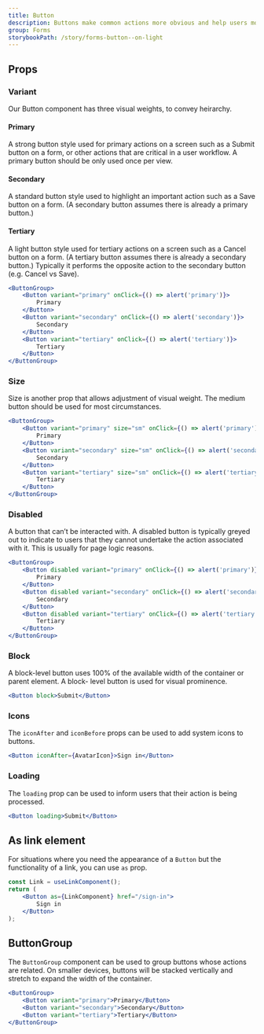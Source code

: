 ```yaml
---
title: Button
description: Buttons make common actions more obvious and help users more easily perform them. Buttons use labels and sometimes icons to communicate the action that will occur when the user touches them.
group: Forms
storybookPath: /story/forms-button--on-light
---
```


## Props

### Variant

Our Button component has three visual weights, to convey heirarchy.

#### Primary

A strong button style used for primary actions on a screen such as a Submit button on a form, or other actions that are critical in a user workflow. A primary button should be only used once per view.

#### Secondary

A standard button style used to highlight an important action such as a Save button on a form. (A secondary button assumes there is already a primary button.)

#### Tertiary

A light button style used for tertiary actions on a screen such as a Cancel button on a form. (A tertiary button assumes there is already a secondary button.) Typically it performs the opposite action to the secondary button (e.g. Cancel vs Save).

```jsx live
<ButtonGroup>
	<Button variant="primary" onClick={() => alert('primary')}>
		Primary
	</Button>
	<Button variant="secondary" onClick={() => alert('secondary')}>
		Secondary
	</Button>
	<Button variant="tertiary" onClick={() => alert('tertiary')}>
		Tertiary
	</Button>
</ButtonGroup>
```

### Size

Size is another prop that allows adjustment of visual weight. The medium button should be used for most circumstances.

```jsx live
<ButtonGroup>
	<Button variant="primary" size="sm" onClick={() => alert('primary')}>
		Primary
	</Button>
	<Button variant="secondary" size="sm" onClick={() => alert('secondary')}>
		Secondary
	</Button>
	<Button variant="tertiary" size="sm" onClick={() => alert('tertiary')}>
		Tertiary
	</Button>
</ButtonGroup>
```

### Disabled

A button that can’t be interacted with. A disabled button is typically greyed out to indicate to users that they cannot undertake the action associated with it. This is usually for page logic reasons.

```jsx live
<ButtonGroup>
	<Button disabled variant="primary" onClick={() => alert('primary')}>
		Primary
	</Button>
	<Button disabled variant="secondary" onClick={() => alert('secondary')}>
		Secondary
	</Button>
	<Button disabled variant="tertiary" onClick={() => alert('tertiary')}>
		Tertiary
	</Button>
</ButtonGroup>
```

### Block

A block-level button uses 100% of the available width of the container or parent element. A block- level button is used for visual prominence.

```jsx live
<Button block>Submit</Button>
```

### Icons

The `iconAfter` and `iconBefore` props can be used to add system icons to buttons.

```jsx live
<Button iconAfter={AvatarIcon}>Sign in</Button>
```

### Loading

The `loading` prop can be used to inform users that their action is being processed.

```jsx live
<Button loading>Submit</Button>
```

## As link element

For situations where you need the appearance of a `Button` but the functionality of a link, you can use `as` prop.

```jsx
const Link = useLinkComponent();
return (
	<Button as={LinkComponent} href="/sign-in">
		Sign in
	</Button>
);
```

## ButtonGroup

The `ButtonGroup` component can be used to group buttons whose actions are related. On smaller devices, buttons will be stacked vertically and stretch to expand the width of the container.

```jsx live
<ButtonGroup>
	<Button variant="primary">Primary</Button>
	<Button variant="secondary">Secondary</Button>
	<Button variant="tertiary">Tertiary</Button>
</ButtonGroup>
```
